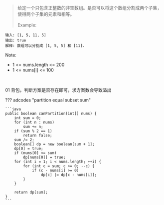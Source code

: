 <!-- prettier-ignore-start -->
> 给定一个只包含正整数的非空数组。是否可以将这个数组分割成两个子集，使得两个子集的元素和相等。<br><br>
> Example:
```
输入: [1, 5, 11, 5]
输出: true
解释: 数组可以分割成 [1, 5, 5] 和 [11].
```
Note:
>
-   1 <= nums.length <= 200
-   1 <= nums[i] <= 100

<!-- prettier-ignore-end -->

<br>

01 背包，判断方案是否存在即可，求方案数会导致溢出

??? adcodes "partition equal subset sum"

    ```java
    public boolean canPartition(int[] nums) {
        int sum = 0;
        for (int n : nums)
            sum += n;
        if (sum % 2 == 1)
            return false;
        sum /= 2;
        boolean[] dp = new boolean[sum + 1];
        dp[0] = true;
        if (nums[0] <= sum)
            dp[nums[0]] = true;
        for (int i = 1; i < nums.length; ++i) {
            for (int c = sum; c >= 0; --c) {
                if (c - nums[i] >= 0)
                    dp[c] |= dp[c - nums[i]];
            }
        }

        return dp[sum];
    }
    ```
